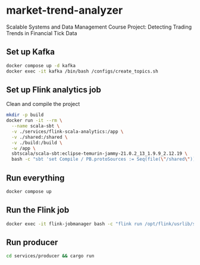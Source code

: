 # market-trend-analyzer

Scalable Systems and Data Management Course Project: Detecting Trading Trends in Financial Tick Data

## Set up Kafka

```bash
docker compose up -d kafka
docker exec -it kafka /bin/bash /configs/create_topics.sh
```

## Set up Flink analytics job

Clean and compile the project

```bash
mkdir -p build
docker run -it --rm \
  --name scala-sbt \
  -v ./services/flink-scala-analytics:/app \
  -v ./shared:/shared \
  -v ./build:/build \
  -w /app \
  sbtscala/scala-sbt:eclipse-temurin-jammy-21.0.2_13_1.9.9_2.12.19 \
  bash -c "sbt 'set Compile / PB.protoSources := Seq(file(\"/shared\"))' 'set target := file(\"/build\")' assembly && chown -R $(id -u):$(id -g) /build"
```

## Run everything

```bash
docker compose up
```

## Run the Flink job

```bash
docker exec -it flink-jobmanager bash -c "flink run /opt/flink/usrlib/scala-2.12/flink-scala-analytics-assembly-0.1.0-SNAPSHOT.jar"
```

## Run producer

```bash
cd services/producer && cargo run
```
